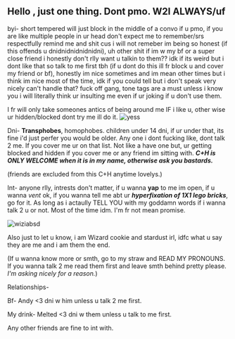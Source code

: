 ## Hello , just one thing. Dont pmo. W2I ALWAYS/uf
byi- short tempered will just block in the middle of a convo if u pmo, if you are like multiple people in ur head don't expect me to remember/srs respectfully remind me and shit cus i will not remeber im being so honest (if this offends u dnidnidnidnidnidni), uh other shit if im w my bf or a super close friend i honestly don't rlly want u talkin to them?? idk if its weird but i dont like that so talk to me first tbh (if u dont do this ill fr block u and cover my friend or bf), honestly im nice sometimes and im mean other times but i think im nice most of the time, idk if you could tell but i don't speak very nicely can't handle that? fuck off gang, tone tags are a must unless i know you i will literally think ur insulting me even if ur joking if u don't use them.

I fr will only take someones antics of being around me IF i like u, other wise ur hidden/blocked dont try me ill do it.
![yess](https://github.com/user-attachments/assets/37a49451-e4f6-4bee-89bc-6fb957c9842b)

Dni- **Transphobes**, homophobes. children under 14 dni, if ur under that, its fine i'd just perfer you would be older. Any one i dont fucking like, dont talk 2 me. If you cover me ur on that list. Not like a have one but, ur getting blocked and hidden if you cover me or any friend im sitting with. 
***C+H is ONLY WELCOME when it is in my name, otherwise ask you bastards.***

(friends are excluded from this C+H anytime lovelys.)

Int- anyone rlly, intrests don't matter, if u wanna **yap** to me im open, if u wanna *vent* ok, if you wanna tell me abt ur ***hyperfixation of 1X1 lego bricks***, go for it. As long as i actaully TELL YOU with my goddamn words if i wanna talk 2 u or not. Most of the time idm. I'm fr not mean promise.

![wiziabsd](https://github.com/user-attachments/assets/8d9f6839-7cc6-4e84-99a4-01b46ed65802)

Also just to let u know, i am Wizard cookie and stardust irl, idfc what u say they are me and i am them the end. 

(If u wanna know more or smth, go to my straw and READ MY PRONOUNS. If you wanna talk 2 me read them first and leave smth behind pretty please. *I'm asking nicely for a reason.*)

Relationships-

Bf- Andy <3 dni w him unless u talk 2 me first.

My drink- Melted <3  dni w them unless u talk to me first.

Any other friends are fine to int with.



